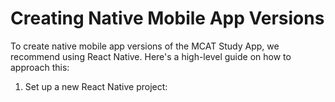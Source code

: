 # Creating Native Mobile App Versions

To create native mobile app versions of the MCAT Study App, we recommend using React Native. Here's a high-level guide on how to approach this:

1. Set up a new React Native project:


